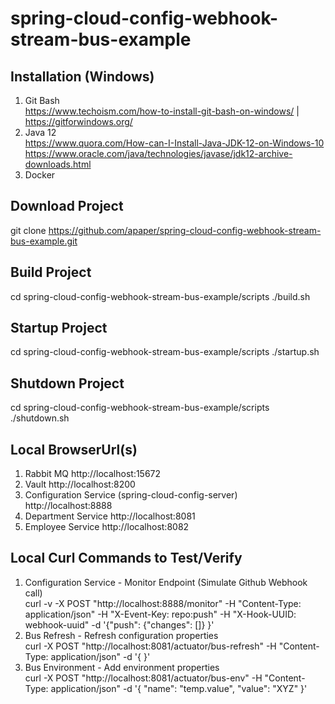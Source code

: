# spring-cloud-config-webhook-stream-bus-example

## Installation (Windows)
1. Git Bash<br/>
   https://www.techoism.com/how-to-install-git-bash-on-windows/ | https://gitforwindows.org/
2. Java 12<br/>
   https://www.quora.com/How-can-I-Install-Java-JDK-12-on-Windows-10
   https://www.oracle.com/java/technologies/javase/jdk12-archive-downloads.html
3. Docker<br/>

## Download Project
git clone https://github.com/apaper/spring-cloud-config-webhook-stream-bus-example.git

## Build Project
cd spring-cloud-config-webhook-stream-bus-example/scripts
./build.sh

## Startup Project
cd spring-cloud-config-webhook-stream-bus-example/scripts
./startup.sh

## Shutdown Project
cd spring-cloud-config-webhook-stream-bus-example/scripts
./shutdown.sh

## Local BrowserUrl(s)
1. Rabbit MQ
   http://localhost:15672
2. Vault
   http://localhost:8200
3. Configuration Service (spring-cloud-config-server)
   http://localhost:8888
4. Department Service
   http://localhost:8081
5. Employee Service
   http://localhost:8082
   
## Local Curl Commands to Test/Verify
1. Configuration Service - Monitor Endpoint (Simulate Github Webhook call)<br/>
   curl -v -X POST "http://localhost:8888/monitor" -H "Content-Type: application/json" -H "X-Event-Key: repo:push" -H "X-Hook-UUID: webhook-uuid" -d '{"push": {"changes": []} }'
2. Bus Refresh - Refresh configuration properties<br/>
   curl -X POST "http://localhost:8081/actuator/bus-refresh" -H "Content-Type: application/json" -d '{  }'
3. Bus Environment - Add environment properties<br/>
   curl -X POST "http://localhost:8081/actuator/bus-env" -H "Content-Type: application/json" -d '{ "name": "temp.value", "value": "XYZ" }'


